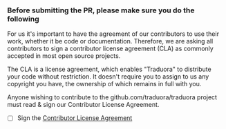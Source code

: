 ### Before submitting the PR, please make sure you do the following
For us it's important to have the agreement of our contributors to use their work, whether it be code or documentation. Therefore, we are asking all contributors to sign a contributor license agreement (CLA) as commonly accepted in most open source projects.

The CLA is a license agreement, which enables "Traduora" to distribute your code without restriction. It doesn't require you to assign to us any copyright you have, the ownership of which remains in full with you.

Anyone wishing to contribute to the github.com/traduora/traduora project must read & sign our Contributor License Agreement.

- [ ] Sign the [Contributor License Agreement](https://goo.gl/forms/zjAKBr8gfUOvR83D2)
